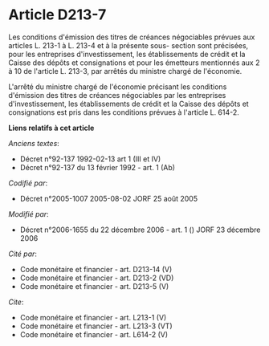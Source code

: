 # Article D213-7

Les conditions d'émission des titres de créances négociables prévues aux articles L. 213-1 à L. 213-4 et à la présente sous-
section sont précisées, pour les entreprises d'investissement, les établissements de crédit et la Caisse des dépôts et
consignations et pour les émetteurs mentionnés aux 2 à 10 de l'article L. 213-3, par arrêtés du ministre chargé de
l'économie. 

L'arrêté du ministre chargé de l'économie précisant les conditions d'émission des titres de créances négociables par les
entreprises d'investissement, les établissements de crédit et la Caisse des dépôts et consignations est pris dans les
conditions prévues à l'article L. 614-2.

**Liens relatifs à cet article**

_Anciens textes_:

  - Décret n°92-137 1992-02-13 art 1 (III et IV)
  - Décret n°92-137 du 13 février 1992 - art. 1 (Ab)

_Codifié par_:

  - Décret n°2005-1007 2005-08-02 JORF 25 août 2005

_Modifié par_:

  - Décret n°2006-1655 du 22 décembre 2006 - art. 1 () JORF 23 décembre 2006

_Cité par_:

  - Code monétaire et financier - art. D213-14 (V)
  - Code monétaire et financier - art. D213-2 (VD)
  - Code monétaire et financier - art. D213-5 (V)

_Cite_:

  - Code monétaire et financier - art. L213-1 (V)
  - Code monétaire et financier - art. L213-3 (VT)
  - Code monétaire et financier - art. L614-2 (V)
